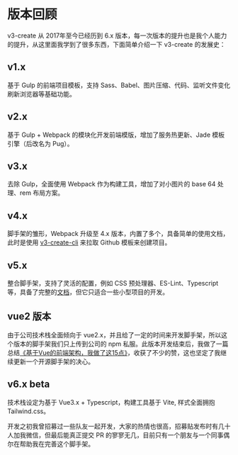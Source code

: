 # 版本回顾

v3-create 从 2017年至今已经历到 6.x 版本，每一次版本的提升也是我个人能力的提升，从这里面我学到了很多东西，下面简单介绍一下 v3-create 的发展史：

## v1.x

基于 Gulp 的前端项目模板，支持 Sass、Babel、图片压缩、代码、监听文件变化刷新浏览器等基础功能。

## v2.x

基于 Gulp + Webpack 的模块化开发前端模版，增加了服务热更新、Jade 模板引擎（后改名为 Pug）。

## v3.x

去除 Gulp，全面使用 Webpack 作为构建工具，增加了对小图片的 base 64 处理、rem 布局方案。

## v4.x

脚手架的雏形，Webpack 升级至 4.x 版本，内置了多个，具备简单的使用文档，此时是使用 [v3-create-cli](https://github.com/taozi0809/v3-create-cli) 来拉取 Github 模板来创建项目。

## v5.x

整合脚手架，支持了灵活的配置，例如 CSS 预处理器、ES-Lint、Typescript 等，具备了完整的[文档](https://taozi0809.github.io/)，但它只适合一些小型项目的开发。

## vue2 版本

由于公司技术栈全面倾向于 vue2.x，并且给了一定的时间来开发脚手架，所以这个版本的脚手架我们只上传到公司的 npm 私服。此版本开发结束后，我做了一篇总结[《基于Vue的前端架构，我做了这15点》](https://juejin.cn/post/6901466994478940168)，收获了不少的赞，这也坚定了我继续更新一个开源脚手架的决心。

## v6.x beta

技术栈设定为基于 Vue3.x + Typescript，构建工具基于 Vite, 样式全面拥抱 Tailwind.css。

开发之初我曾招募过一些队友一起开发，大家的热情也很高，招募贴发布时有几十人加我微信，但最后能真正提交 PR 的寥寥无几，目前只有一个朋友与一个同事偶尔在帮助我在完善这个脚手架。

